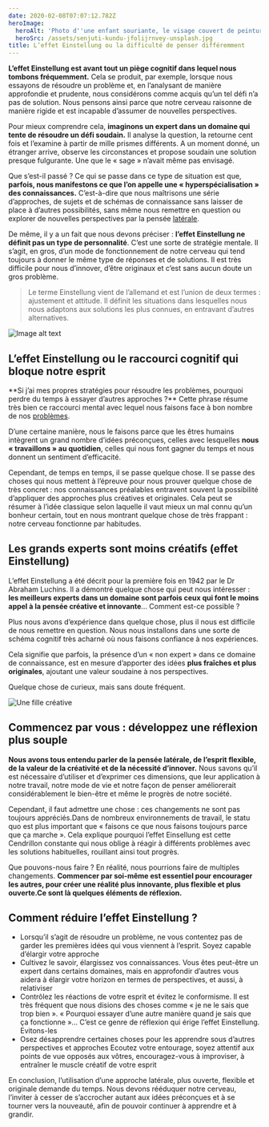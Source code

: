 ```yaml
---
date: 2020-02-08T07:07:12.782Z
heroImage:
  heroAlt: 'Photo d''une enfant souriante, le visage couvert de peinture'
  heroSrc: /assets/senjuti-kundu-jfolijrnvey-unsplash.jpg
title: L’effet Einstellung ou la difficulté de penser différemment
---
```

**L’effet Einstellung est avant tout un piège cognitif dans lequel nous tombons fréquemment.** Cela se produit, par exemple, lorsque nous essayons de résoudre un problème et, en l’analysant de manière approfondie et prudente, nous considérons comme acquis qu’un tel défi n’a pas de solution. Nous pensons ainsi parce que notre cerveau raisonne de manière rigide et est incapable d’assumer de nouvelles perspectives.

Pour mieux comprendre cela, **imaginons un expert dans un domaine qui tente de résoudre un défi soudain.** Il analyse la question, la retourne cent fois et l’examine à partir de mille prismes différents. A un moment donné, un étranger arrive, observe les circonstances et propose soudain une solution presque fulgurante. Une que le « sage » n’avait même pas envisagé.

Que s’est-il passé ? Ce qui se passe dans ce type de situation est que, **parfois, nous manifestons ce que l’on appelle une « hyperspécialisation » des connaissances.** C’est-à-dire que nous maîtrisons une série d’approches, de sujets et de schémas de connaissance sans laisser de place à d’autres possibilités, sans même nous remettre en question ou explorer de nouvelles perspectives par la pensée [latérale](https://blah.com/stuff).

De même, il y a un fait que nous devons préciser : **l’effet Einstellung ne définit pas un type de personnalité**. C’est une sorte de stratégie mentale. Il s’agit, en gros, d’un mode de fonctionnement de notre cerveau qui tend toujours à donner le même type de réponses et de solutions. Il est très difficile pour nous d’innover, d’être originaux et c’est sans aucun doute un gros problème.

> Le terme Einstellung vient de l’allemand et est l’union de deux termes : ajustement et attitude. Il définit les situations dans lesquelles nous nous adaptons aux solutions les plus connues, en entravant d’autres alternatives.

![Image alt text](/assets/toa-heftiba-qhuauuyxrt8-unsplash.jpg "Image title")

## L’effet Einstellung ou le raccourci cognitif qui bloque notre esprit

\*\*Si j’ai mes propres stratégies pour résoudre les problèmes, pourquoi perdre du temps à essayer d’autres approches ?\*\* Cette phrase résume très bien ce raccourci mental avec lequel nous faisons face à bon nombre de nos [problèmes](https://blah.com/waffles).

D’une certaine manière, nous le faisons parce que les êtres humains intègrent un grand nombre d’idées préconçues, celles avec lesquelles **nous « travaillons » au quotidien**, celles qui nous font gagner du temps et nous donnent un sentiment d’efficacité.

Cependant, de temps en temps, il se passe quelque chose. Il se passe des choses qui nous mettent à l’épreuve pour nous prouver quelque chose de très concret : nos connaissances préalables entravent souvent la possibilité d’appliquer des approches plus créatives et originales. Cela peut se résumer à l’idée classique selon laquelle il vaut mieux un mal connu qu’un bonheur certain, tout en nous montrant quelque chose de très frappant : notre cerveau fonctionne par habitudes.

## Les grands experts sont moins créatifs (effet Einstellung)

L’effet Einstellung a été décrit pour la première fois en 1942 par le Dr Abraham Luchins. Il a démontré quelque chose qui peut nous intéresser : **les meilleurs experts dans un domaine sont parfois ceux qui font le moins appel à la pensée créative et innovante**… Comment est-ce possible ?

Plus nous avons d’expérience dans quelque chose, plus il nous est difficile de nous remettre en question. Nous nous installons dans une sorte de schéma cognitif très acharné où nous faisons confiance à nos expériences.

Cela signifie que parfois, la présence d’un « non expert » dans ce domaine de connaissance, est en mesure d’apporter des idées **plus fraîches et plus originales**, ajoutant une valeur soudaine à nos perspectives.

Quelque chose de curieux, mais sans doute fréquent.

![Une fille créative](/assets/senjuti-kundu-jfolijrnvey-unsplash.jpg)

## Commencez par vous : développez une réflexion plus souple

**Nous avons tous entendu parler de la pensée latérale, de l’esprit flexible, de la valeur de la créativité et de la nécessité d’innover.** Nous savons qu’il est nécessaire d’utiliser et d’exprimer ces dimensions, que leur application à notre travail, notre mode de vie et notre façon de penser améliorerait considérablement le bien-être et même le progrès de notre société.

Cependant, il faut admettre une chose : ces changements ne sont pas toujours appréciés.Dans de nombreux environnements de travail, le statu quo est plus important que « faisons ce que nous faisons toujours parce que ça marche ». Cela explique pourquoi l’effet Einsellung est cette Cendrillon constante qui nous oblige à réagir à différents problèmes avec les solutions habituelles, rouillant ainsi tout progrès.

Que pouvons-nous faire ? En réalité, nous pourrions faire de multiples changements. **Commencer par soi-même est essentiel pour encourager les autres, pour créer une réalité plus innovante, plus flexible et plus ouverte.Ce sont là quelques éléments de réflexion.**

## Comment réduire l’effet Einstellung ?

* Lorsqu’il s’agit de résoudre un problème, ne vous contentez pas de garder les premières idées qui vous viennent à l’esprit. Soyez capable d’élargir votre approche
* Cultivez le savoir, élargissez vos connaissances. Vous êtes peut-être un expert dans certains domaines, mais en approfondir d’autres vous aidera à élargir votre horizon en termes de perspectives, et aussi, à relativiser
* Contrôlez les réactions de votre esprit et évitez le conformisme. Il est très fréquent que nous disions des choses comme « je ne le sais que trop bien ». « Pourquoi essayer d’une autre manière quand je sais que ça fonctionne »… C’est ce genre de réflexion qui érige l’effet Einstellung. Evitons-les
* Osez désapprendre certaines choses pour les apprendre sous d’autres perspectives et approches
  Ecoutez votre entourage, soyez attentif aux points de vue opposés aux vôtres, encouragez-vous à improviser, à entraîner le muscle créatif de votre esprit

En conclusion, l’utilisation d’une approche latérale, plus ouverte, flexible et originale demande du temps. Nous devons rééduquer notre cerveau, l’inviter à cesser de s’accrocher autant aux idées préconçues et à se tourner vers la nouveauté, afin de pouvoir continuer à apprendre et à grandir.
